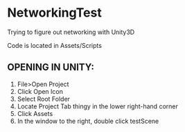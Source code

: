 # NetworkingTest
Trying to figure out networking with Unity3D

Code is located in Assets/Scripts

## OPENING IN UNITY: ##

1. File>Open Project
2. Click Open Icon
3. Select Root Folder 
4. Locate Project Tab thingy in the lower right-hand corner
5. Click Assets
6. In the window to the right, double click testScene
